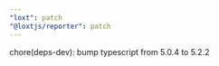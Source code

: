 ```yaml
---
"loxt": patch
"@loxtjs/reporter": patch
---
```


chore(deps-dev): bump typescript from 5.0.4 to 5.2.2
